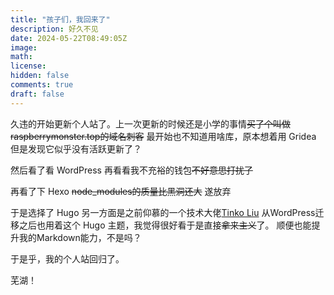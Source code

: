 ```yaml
---
title: "孩子们，我回来了"
description: 好久不见
date: 2024-05-22T08:49:05Z
image: 
math: 
license: 
hidden: false
comments: true
draft: false
---
```

久违的开始更新个人站了。上一次更新的时候还是小学的事情~~买了个叫做raspberrymonster.top的域名刺客~~
最开始也不知道用啥库，原本想着用 Gridea 但是发现它似乎没有活跃更新了？

然后看了看 WordPress 再看看我不充裕的钱包~~不好意思打扰了~~

再看了下 Hexo ~~node_modules的质量比黑洞还大~~ 遂放弃

于是选择了 Hugo 另一方面是之前仰慕的一个技术大佬[Tinko Liu](https://tinko.moe/) 从WordPress迁移之后也用着这个 Hugo 主题，我觉得很好看于是直接~~拿来主义~~了。 顺便也能提升我的Markdown能力，不是吗？

于是乎，我的个人站回归了。

芜湖！
